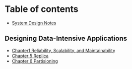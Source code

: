 # Table of contents

* [System Design Notes](README.md)

## Designing Data-Intensive Applications

* [Chapter1 Reliability, Scalability, and Maintainability](designing-data-intensive-applications/untitled.md)
* [Chapter 5 Replica](designing-data-intensive-applications/chapter-5-replica.md)
* [Chapter 6 Partisioning](designing-data-intensive-applications/chapter-6-partisioning.md)

